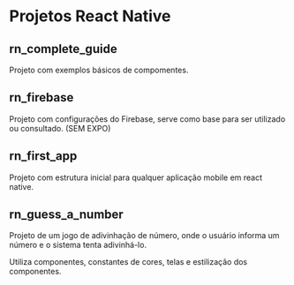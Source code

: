 # Projetos React Native

## rn_complete_guide

Projeto com exemplos básicos de compomentes.

## rn_firebase

Projeto com configurações do Firebase, serve como base para ser utilizado ou consultado. (SEM EXPO)

## rn_first_app

Projeto com estrutura inicial para qualquer aplicação mobile em react native.

## rn_guess_a_number

Projeto de um jogo de adivinhação de número, onde o usuário informa um número e o sistema tenta adivinhá-lo.

Utiliza componentes, constantes de cores, telas e estilização dos componentes.
